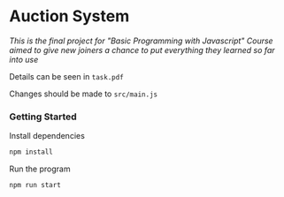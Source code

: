 # Auction System

*This is the final project for "Basic Programming with Javascript" Course aimed to give new joiners a chance to put everything they learned so far into use*

Details can be seen in `task.pdf`

Changes should be made to `src/main.js`

### Getting Started
Install dependencies
```bash
npm install
```

Run the program
```bash
npm run start
```

